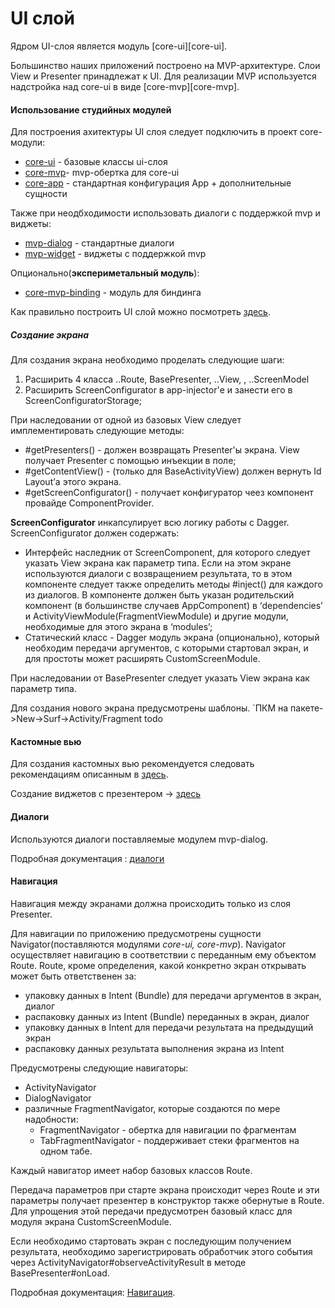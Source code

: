 # UI слой

Ядром UI-слоя является модуль [core-ui][core-ui].

Большинство наших приложений построено на MVP-архитектуре.
Слои View и Presenter принадлежат к UI. Для реализации MVP используется
надстройка над core-ui в виде [core-mvp][core-mvp].


#### Иcпользование студийных модулей
Для построения ахитектуры UI слоя следует подключить в проект core-модули:
- [core-ui](../core-ui/README.md)  - базовые классы ui-слоя
- [core-mvp](../core-mvp/README.md)- mvp-обертка для core-ui
- [core-app](../core-app/README.md) - стандартная конфигурация App + дополнительные сущности

Также при неодбходимости использовать диалоги с поддержкой mvp и виджеты:
- [mvp-dialog](../mvp-dialog/README.md) - стандартные диалоги
- [mvp-widget](../mvp-widget/README.md) - виджеты с поддержкой mvp

Опционально(**экспериметальный модуль**):
- [core-mvp-binding](../core-mvp-binding/README.md) - модуль для биндинга

Как правильно построить UI слой можно посмотреть [здесь](../core-mvp/README.md).

##### Создание экрана
Для создания экрана необходимо проделать следующие шаги:
1. Расширить 4 класса ..Route, BasePresenter, ..View, , ..ScreenModel
1. Расширить ScreenConfigurator в app-injector'е и занести его в ScreenConfiguratorStorage;

При наследовании от одной из базовых View следует имплементировать следующие методы:
* #getPresenters() - должен возвращать Presenter'ы экрана. View получает Presenter с помощью инъекции в поле;
* #getContentView() - (только для BaseActivityView) должен вернуть Id Layout’а этого экрана.
* #getScreenConfigurator() - получает конфигуратор чеез компонент провайде ComponentProvider.

**ScreenConfigurator** инкапсулирует всю логику работы с Dagger.
ScreenConfigurator должен содержать:
* Интерфейс наследник от ScreenComponent,
для которого следует указать View экрана как параметр типа.
Если на этом экране используются диалоги с возвращением результата,
то в этом компоненте следует также определить методы #inject() для каждого из диалогов.
В компоненте должен быть указан родительский компонент
(в большинстве случаев AppComponent) в ‘dependencies’ и
ActivityViewModule(FragmentViewModule) и другие модули,
необходимые для этого экрана в ‘modules’;
* Статический класс - Dagger модуль экрана (опционально),
который необходим передачи аргументов, с которыми стартовал экран,
и для простоты может расширять CustomScreenModule.

При наследовании от BasePresenter следует указать View экрана как параметр типа.

Для создания нового экрана предусмотрены шаблоны.
`ПКМ на пакете->New->Surf->Activity/Fragment todo

#### Кастомные вью

Для создания кастомных вью рекомендуется следовать рекомендациям описанным в
[здесь](https://docs.google.com/document/d/1Scu3QXgpVLNpTLOP6nwTnBNWXRQueMiHukfAip_ZLP0/edit#heading=h.ah2nz5eiite7).

Создание виджетов с презентером -> [здесь](../mvp-widget/README.md)

#### Диалоги
Используются диалоги поставляемые модулем mvp-dialog.

Подробная документация : [диалоги](../mvp-dialog/README.md)

#### Навигация

Навигация между экранами должна происходить только из слоя Presenter.

Для навигации по приложению предусмотрены сущности Navigator(поставляются модулями *core-ui, core-mvp*).
Navigator осуществляет навигацию в соответствии с переданным ему объектом Route.
Route, кроме определения, какой конкретно экран открывать может быть ответственен за:
-  упаковку данных в Intent (Bundle) для передачи аргументов в экран, диалог
-  распаковку данных из Intent (Bundle) переданных в экран, диалог
-  упаковку данных в Intent для передачи результата на предыдущий экран
-  распаковку данных результата выполнения экрана из Intent

Предусмотрены следующие навигаторы:
* ActivityNavigator
* DialogNavigator
* различные FragmentNavigator, которые создаются по мере надобности:
   * FragmentNavigator - обертка для навигации по фрагментам
   * TabFragmentNavigator - поддерживает стеки фрагментов на одном табе.

Каждый навигатор имеет набор базовых классов Route.

Передача параметров при старте экрана происходит через Route
и эти параметры получает презентер в конструктор также обернутые в Route.
Для упрощения этой передачи предусмотрен базовый класс для модуля экрана CustomScreenModule.

Если необходимо стартовать экран с последующим получением результата,
необходимо зарегистрировать обработчик этого события через
АctivityNavigator#observeActivityResult в методе BasePresenter#onLoad.

Подробная документация: [Навигация](../core-ui/README.md).



